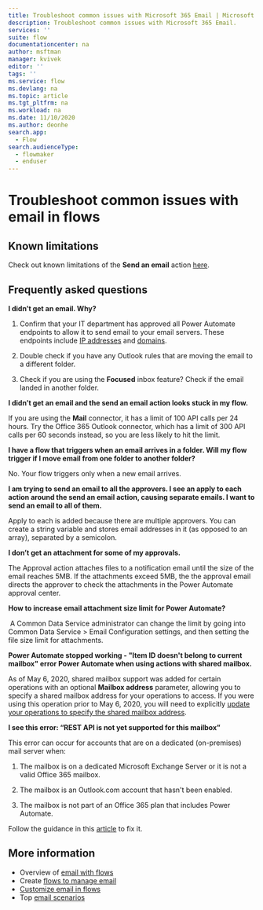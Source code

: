 ```yaml
---
title: Troubleshoot common issues with Microsoft 365 Email | Microsoft Docs
description: Troubleshoot common issues with Microsoft 365 Email.
services: ''
suite: flow
documentationcenter: na
author: msftman
manager: kvivek
editor: ''
tags: ''
ms.service: flow
ms.devlang: na
ms.topic: article
ms.tgt_pltfrm: na
ms.workload: na
ms.date: 11/10/2020
ms.author: deonhe
search.app: 
  - Flow
search.audienceType: 
  - flowmaker
  - enduser
---
```


# Troubleshoot common issues with email in flows


## Known limitations

Check out known limitations of the **Send an email** action [here](https://docs.microsoft.com/connectors/office365/#known-issues-and-limitations).

## Frequently asked questions

**I didn’t get an email. Why?**

1.  Confirm that your IT department has approved all Power Automate endpoints to allow it to send email to your email servers. These endpoints include [IP addresses](https://docs.microsoft.com/powerapps/maker/canvas-apps/limits-and-config\#ip-addresses) and [domains](https://support.microsoft.com/help/4557620/client-request-aborted-or-failed-to-fetch-error-in-power-automate).

1. Double check if you have any Outlook rules that are moving the email to a different folder.

1. Check if you are using the **Focused** inbox feature? Check if the email landed in another folder.

**I didn’t get an email and the send an email action looks stuck in my flow.**

If you are using the **Mail** connector, it has a limit of 100 API calls per 24 hours. Try the Office 365 Outlook connector, which has a limit of 300 API calls per 60 seconds instead, so you are less likely to hit the limit.

**I have a flow that triggers when an email arrives in a folder. Will my flow trigger if I move email from one folder to another folder?**

No. Your flow triggers only when a new email arrives.

**I am trying to send an email to all the approvers. I see an apply to each action around the send an email action, causing separate emails. I want to send an email to all of them.**

Apply to each is added because there are multiple approvers. You can create a string
variable and stores email addresses in it (as opposed to an array), separated by a
semicolon.

**I don’t get an attachment for some of my approvals.**

The Approval action attaches files to a notification email until the size of the email reaches 5MB. If the attachments exceed 5MB, the the approval email directs the approver to check the attachments in the Power Automate approval center.

**How to increase email attachment size limit for Power Automate?**

 A Common Data Service administrator can change the limit by going into Common Data Service >  Email Configuration settings, and then setting the file size limit for attachments.


**Power Automate stopped working - "Item ID doesn't belong to current mailbox" error Power Automate when using actions with shared mailbox.**

As of May 6, 2020, shared mailbox support was added for certain operations with an optional **Mailbox address** parameter, allowing you to specify a shared mailbox address for your operations to access. If you were using this operation prior to May 6, 2020, you will need to explicitly [update your operations to specify the shared mailbox address](https://docs.microsoft.com/connectors/office365/#shared-mailbox-support).

**I see this error: “REST API is not yet supported for this mailbox”**

This error can occur for accounts that are on a dedicated (on-premises) mail server when:

1. The mailbox is on a dedicated Microsoft Exchange Server or it is not a valid Office 365 mailbox.

1. The mailbox is an Outlook.com account that hasn't been enabled.

1.  The mailbox is not part of an Office 365 plan that includes Power Automate.

Follow the guidance in this [article](https://support.microsoft.com/help/4462988/rest-api-is-not-yet-supported-for-this-mailbox-error) to fix it.



## More information

- Overview of [email with flows](email-overview.md)
- Create [flows to manage email](create-email-flows.md)
- [Customize email in flows](email-customization.md)
- Top [email scenarios](email-top-scenarios.md)


